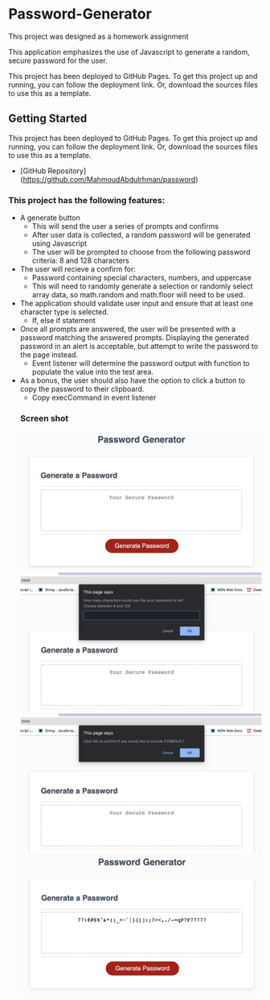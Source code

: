 # Password-Generator

This project was designed as a homework assignment  

This application emphasizes the use of Javascript to generate a random, secure password for the user. 

This project has been deployed to GitHub Pages. To get this project up and running, you can follow the deployment link. Or, download the sources files to use this as a template.

## Getting Started

This project has been deployed to GitHub Pages. To get this project up and running, you can follow the deployment link. Or, download the sources files to use this as a template.
* [GitHub Repository] (https://github.com/MahmoudAbdulrhman/password)

### This project has the following features: 
* A generate button
    * This will send the user a series of prompts and confirms
    * After user data is collected, a random password will be generated using Javascript
  * The user will be prompted to choose from the following password criteria: 8 and 128 characters
* The user will recieve a confirm for: 
    * Password containing special characters, numbers, and uppercase
    * This will need to randomly generate a selection or randomly select array data, so math.random and math.floor will need to be used.     
* The application should validate user input and ensure that at least one character type is selected.
    * If, else if statement 
* Once all prompts are answered, the user will be presented with a password matching the answered prompts. Displaying the generated password in an alert is acceptable, but attempt to write the password to the page instead.
    * Event listener will determine the password output with function to populate the value into the test area.
* As a bonus, the user should also have the option to click a button to copy the password to their clipboard.
    * Copy execCommand in event listener
  ### Screen shot
   ![](assets/images/1.png)
  ![](assets/images/2.png)
  ![](assets/images/3.png)
  ![](assets/images/4.png)